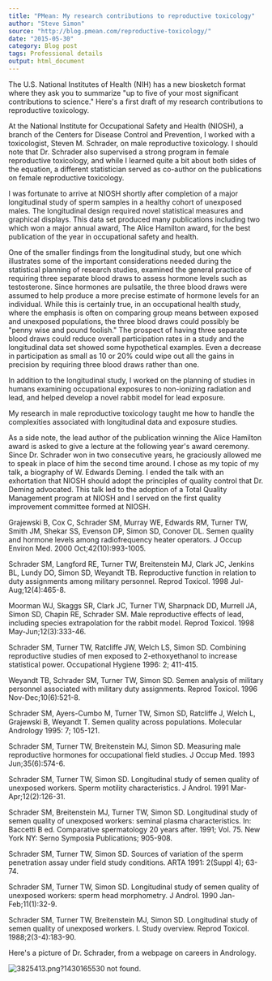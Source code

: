 ```yaml
---
title: "PMean: My research contributions to reproductive toxicology"
author: "Steve Simon"
source: "http://blog.pmean.com/reproductive-toxicology/"
date: "2015-05-30"
category: Blog post
tags: Professional details
output: html_document
---
```


The U.S. National Institutes of Health (NIH) has a new biosketch format
where they ask you to summarize "up to five of your most significant
contributions to science." Here's a first draft of my research
contributions to reproductive toxicology.

<!---More--->

At the National Institute for Occupational Safety and Health (NIOSH), a
branch of the Centers for Disease Control and Prevention, I worked with
a toxicologist, Steven M. Schrader, on male reproductive toxicology. I
should note that Dr. Schrader also supervised a strong program in female
reproductive toxicology, and while I learned quite a bit about both
sides of the equation, a different statistician served as co-author on
the publications on female reproductive toxicology.

I was fortunate to arrive at NIOSH shortly after completion of a major
longitudinal study of sperm samples in a healthy cohort of unexposed
males. The longitudinal design required novel statistical measures and
graphical displays. This data set produced many publications including
two which won a major annual award, The Alice Hamilton award, for the
best publication of the year in occupational safety and health.

One of the smaller findings from the longitudinal study, but one which
illustrates some of the important considerations needed during the
statistical planning of research studies, examined the general practice
of requiring three separate blood draws to assess hormone levels such as
testosterone. Since hormones are pulsatile, the three blood draws were
assumed to help produce a more precise estimate of hormone levels for an
individual. While this is certainly true, in an occupational health
study, where the emphasis is often on comparing group means between
exposed and unexposed populations, the three blood draws could possibly
be "penny wise and pound foolish." The prospect of having three separate
blood draws could reduce overall participation rates in a study and the
longitudinal data set showed some hypothetical examples. Even a decrease
in participation as small as 10 or 20% could wipe out all the gains in
precision by requiring three blood draws rather than one.

In addition to the longitudinal study, I worked on the planning of
studies in humans examining occupational exposures to non-ionizing
radiation and lead, and helped develop a novel rabbit model for lead
exposure.

My research in male reproductive toxicology taught me how to handle the
complexities associated with longitudinal data and exposure studies.

As a side note, the lead author of the publication winning the Alice
Hamilton award is asked to give a lecture at the following year's award
ceremony. Since Dr. Schrader won in two consecutive years, he graciously
allowed me to speak in place of him the second time around. I chose as
my topic of my talk, a biography of W. Edwards Deming. I ended the talk
with an exhortation that NIOSH should adopt the principles of quality
control that Dr. Deming advocated. This talk led to the adoption of a
Total Quality Management program at NIOSH and I served on the first
quality improvement committee formed at NIOSH.

Grajewski B, Cox C, Schrader SM, Murray WE, Edwards RM, Turner TW, Smith
JM, Shekar SS, Evenson DP, Simon SD, Conover DL. Semen quality and
hormone levels among radiofrequency heater operators. J Occup Environ
Med. 2000 Oct;42(10):993-1005.

Schrader SM, Langford RE, Turner TW, Breitenstein MJ, Clark JC, Jenkins
BL, Lundy DO, Simon SD, Weyandt TB. Reproductive function in relation to
duty assignments among military personnel. Reprod Toxicol. 1998
Jul-Aug;12(4):465-8.

Moorman WJ, Skaggs SR, Clark JC, Turner TW, Sharpnack DD, Murrell JA,
Simon SD, Chapin RE, Schrader SM. Male reproductive effects of lead,
including species extrapolation for the rabbit model. Reprod Toxicol.
1998 May-Jun;12(3):333-46.

Schrader SM, Turner TW, Ratcliffe JW, Welch LS, Simon SD. Combining
reproductive studies of men exposed to 2-ethoxyethanol to increase
statistical power. Occupational Hygiene 1996: 2; 411-415.

Weyandt TB, Schrader SM, Turner TW, Simon SD. Semen analysis of military
personnel associated with military duty assignments. Reprod Toxicol.
1996 Nov-Dec;10(6):521-8.

Schrader SM, Ayers-Cumbo M, Turner TW, Simon SD, Ratcliffe J, Welch L,
Grajewski B, Weyandt T. Semen quality across populations. Molecular
Andrology 1995: 7; 105-121.

Schrader SM, Turner TW, Breitenstein MJ, Simon SD. Measuring male
reproductive hormones for occupational field studies. J Occup Med. 1993
Jun;35(6):574-6.

Schrader SM, Turner TW, Simon SD. Longitudinal study of semen quality of
unexposed workers. Sperm motility characteristics. J Androl. 1991
Mar-Apr;12(2):126-31.

Schrader SM, Breitenstein MJ, Turner TW, Simon SD. Longitudinal study of
semen quality of unexposed workers: seminal plasma characteristics. In:
Baccetti B ed. Comparative spermatology 20 years after. 1991; Vol. 75.
New York NY: Serno Symposia Publications; 905-908.

Schrader SM, Turner TW, Simon SD. Sources of variation of the sperm
penetration assay under field study conditions. ARTA 1991: 2(Suppl 4);
63-74.

Schrader SM, Turner TW, Simon SD. Longitudinal study of semen quality of
unexposed workers: sperm head morphometry. J Androl. 1990
Jan-Feb;11(1):32-9.

Schrader SM, Turner TW, Breitenstein MJ, Simon SD. Longitudinal study of
semen quality of unexposed workers. I. Study overview. Reprod Toxicol.
1988;2(3-4):183-90.

Here's a picture of Dr. Schrader, from a webpage on careers in
Andrology.

![3825413.png?1430165530 not found.](http://www.pmean.com/images/images/15/reproductive-toxicology01.png)


